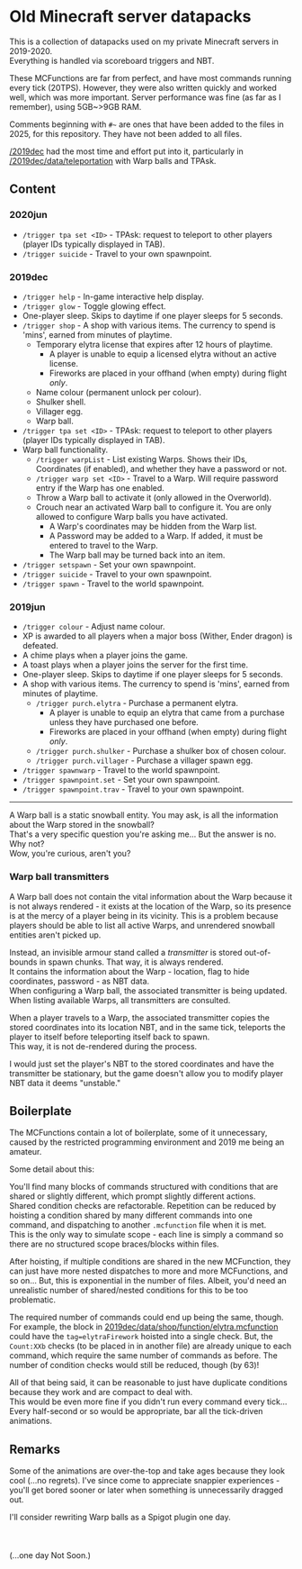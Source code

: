 # Old Minecraft server datapacks
This is a collection of datapacks used on my private Minecraft servers in 2019-2020.<br>
Everything is handled via scoreboard triggers and NBT.

These MCFunctions are far from perfect, and have most commands running every tick (20TPS).
However, they were also written quickly and worked well, which was more important. Server performance was fine (as far as I remember), using 5GB~>9GB RAM.

Comments beginning with `#~` are ones that have been added to the files in 2025, for this repository.
They have not been added to all files.

[/2019dec](2019dec) had the most time and effort put into it, particularly in [/2019dec/data/teleportation](2019dec/data/teleportation) with Warp balls and TPAsk.

## Content
### 2020jun
- `/trigger tpa set <ID>` - TPAsk: request to teleport to other players (player IDs typically displayed in TAB).
- `/trigger suicide` - Travel to your own spawnpoint.

### 2019dec
- `/trigger help` - In-game interactive help display.
- `/trigger glow` - Toggle glowing effect.
- One-player sleep. Skips to daytime if one player sleeps for 5 seconds.
- `/trigger shop` - A shop with various items. The currency to spend is 'mins', earned from minutes of playtime.
  - Temporary elytra license that expires after 12 hours of playtime.
    - A player is unable to equip a licensed elytra without an active license.
    - Fireworks are placed in your offhand (when empty) during flight _only_.
  - Name colour (permanent unlock per colour).
  - Shulker shell.
  - Villager egg.
  - Warp ball.
- `/trigger tpa set <ID>` - TPAsk: request to teleport to other players (player IDs typically displayed in TAB).
- Warp ball functionality.
  - `/trigger warpList` - List existing Warps. Shows their IDs, Coordinates (if enabled), and whether they have a password or not.
  - `/trigger warp set <ID>` - Travel to a Warp. Will require password entry if the Warp has one enabled.
  - Throw a Warp ball to activate it (only allowed in the Overworld).
  - Crouch near an activated Warp ball to configure it. You are only allowed to configure Warp balls you have activated.
    - A Warp's coordinates may be hidden from the Warp list.
    - A Password may be added to a Warp. If added, it must be entered to travel to the Warp.
    - The Warp ball may be turned back into an item.
- `/trigger setspawn` - Set your own spawnpoint.
- `/trigger suicide` - Travel to your own spawnpoint.
- `/trigger spawn` - Travel to the world spawnpoint.


### 2019jun
- `/trigger colour` - Adjust name colour.
- XP is awarded to all players when a major boss (Wither, Ender dragon) is defeated.
- A chime plays when a player joins the game.
- A toast plays when a player joins the server for the first time.
- One-player sleep. Skips to daytime if one player sleeps for 5 seconds.
- A shop with various items. The currency to spend is 'mins', earned from minutes of playtime.
  - `/trigger purch.elytra` - Purchase a permanent elytra.
    - A player is unable to equip an elytra that came from a purchase unless they have purchased one before.
    - Fireworks are placed in your offhand (when empty) during flight _only_.
  - `/trigger purch.shulker` - Purchase a shulker box of chosen colour.
  - `/trigger purch.villager` - Purchase a villager spawn egg.
- `/trigger spawnwarp` - Travel to the world spawnpoint.
- `/trigger spawnpoint.set` - Set your own spawnpoint.
- `/trigger spawnpoint.trav` - Travel to your own spawnpoint.
---
A Warp ball is a static snowball entity. You may ask, is all the information about the Warp stored in the snowball?<br>
That's a very specific question you're asking me... But the answer is no.<br>
Why not?<br>
Wow, you're curious, aren't you?

### Warp ball transmitters
A Warp ball does not contain the vital information about the Warp because it is not always rendered - it exists at the location of the Warp, so its presence is at the mercy of a player being in its vicinity. This is a problem because players should be able to list all active Warps, and unrendered snowball entities aren't picked up.

Instead, an invisible armour stand called a _transmitter_ is stored out-of-bounds in spawn chunks. That way, it is always rendered.<br>
It contains the information about the Warp - location, flag to hide coordinates, password - as NBT data.<br>
When configuring a Warp ball, the associated transmitter is being updated.<br>
When listing available Warps, all transmitters are consulted.

When a player travels to a Warp, the associated transmitter copies the stored coordinates into its location NBT, and in the same tick, teleports the player to itself before teleporting itself back to spawn.<br>
This way, it is not de-rendered during the process.

I would just set the player's NBT to the stored coordinates and have the transmitter be stationary, but the game doesn't allow you to modify player NBT data it deems "unstable."

## Boilerplate
The MCFunctions contain a lot of boilerplate, some of it unnecessary, caused by the restricted programming environment and 2019 me being an amateur.

Some detail about this:

You'll find many blocks of commands structured with conditions that are shared or slightly different, which prompt slightly different actions.<br>
Shared condition checks are refactorable. Repetition can be reduced by hoisting a condition shared by many different commands into one command, and dispatching to another `.mcfunction` file when it is met.<br>
This is the only way to simulate scope - each line is simply a command so there are no structured scope braces/blocks within files.

After hoisting, if multiple conditions are shared in the new MCFunction, they can just have more nested dispatches to more and more MCFunctions, and so on... But, this is exponential in the number of files. Albeit, you'd need an unrealistic number of shared/nested conditions for this to be too problematic.

The required number of commands could end up being the same, though.
For example, the block in [2019dec/data/shop/function/elytra.mcfunction](2019dec/data/shop/function/elytra.mcfunction) could have the `tag=elytraFirework` hoisted into a single check. But, the `Count:XXb` checks (to be placed in in another file) are already unique to each command, which require the same number of commands as before.
The number of condition checks would still be reduced, though (by 63)!<br>

All of that being said, it can be reasonable to just have duplicate conditions because they work and are compact to deal with.<br>
This would be even more fine if you didn't run every command every tick... Every half-second or so would be appropriate, bar all the tick-driven animations.

## Remarks

Some of the animations are over-the-top and take ages because they look cool (...no regrets). I've since come to appreciate snappier experiences - you'll get bored sooner or later when something is unnecessarily dragged out.

I'll consider rewriting Warp balls as a Spigot plugin one day.<br><br><br><br>
(...one day Not Soon.)
